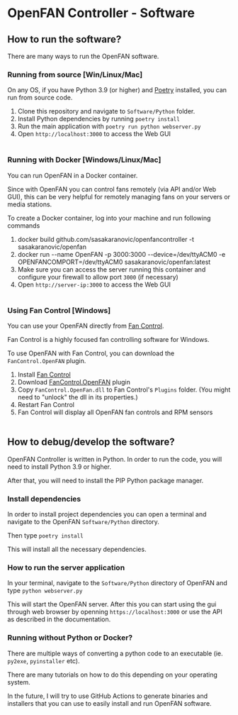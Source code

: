 # OpenFAN Controller - Software


## How to run the software?

There are many ways to run the OpenFAN software.

### Running from source [Win/Linux/Mac]

On any OS, if you have Python 3.9 (or higher) and [Poetry](https://python-poetry.org/docs/#installation) installed, you can run from source code.

1. Clone this repository and navigate to `Software/Python` folder.
2. Install Python dependencies by running `poetry install`
3. Run the main application with `poetry run python webserver.py`
4. Open `http://localhost:3000` to access the Web GUI
<br><br>

### Running with Docker [Windows/Linux/Mac]

You can run OpenFAN in a Docker container.

Since with OpenFAN you can control fans remotely (via API and/or Web GUI), this can be very helpful for remotely managing fans on your servers or media stations.

To create a Docker container, log into your machine and run following commands

1. docker build github.com/sasakaranovic/openfancontroller -t sasakaranovic/openfan
2. docker run --name OpenFAN -p 3000:3000 --device=/dev/ttyACM0 -e OPENFANCOMPORT=/dev/ttyACM0 sasakaranovic/openfan:latest
3. Make sure you can access the server running this container and configure your firewall to allow port `3000` (if necessary)
4. Open `http://server-ip:3000` to access the Web GUI
<br><br>

### Using Fan Control [Windows]

You can use your OpenFAN directly from [Fan Control](https://getfancontrol.com/).

Fan Control is a highly focused fan controlling software for Windows.

To use OpenFAN with Fan Control, you can download the `FanControl.OpenFAN` plugin.

1. Install [Fan Control](https://getfancontrol.com/)
2. Download [FanControl.OpenFAN](https://github.com/SasaKaranovic/FanControl.OpenFan) plugin
3. Copy `FanControl.OpenFan.dll` to Fan Control's `Plugins` folder. (You might need to "unlock" the dll in its properties.)
4. Restart Fan Control
5. Fan Control will display all OpenFAN fan controls and RPM sensors
<br><br>



## How to debug/develop the software?

OpenFAN Controller is written in Python. In order to run the code, you will need to install Python 3.9 or higher.

After that, you will need to install the PIP Python package manager.

### Install dependencies

In order to install project dependencies you can open a terminal and navigate to the OpenFAN `Software/Python` directory.

Then type `poetry install`

This will install all the necessary dependencies.


### How to run the server application

In your terminal, navigate to the `Software/Python` directory of OpenFAN and type `python webserver.py`

This will start the OpenFAN server. After this you can start using the gui through web browser by openning `https://localhost:3000` or use the API as described in the documentation.


### Running without Python or Docker?

There are multiple ways of converting a python code to an executable (ie. `py2exe`, `pyinstaller` etc).

There are many tutorials on how to do this depending on your operating system.

In the future, I will try to use GitHub Actions to generate binaries and installers that you can use to easily install and run OpenFAN software.
